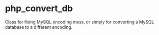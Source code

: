 php_convert_db
==============

Class for fixing MySQL encoding mess, or simply for converting a MySQL database to a different encoding.
